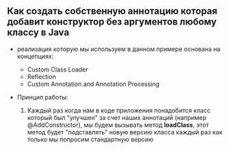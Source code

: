 ## Как создать собственную аннотацию которая добавит конструктор без аргументов любому классу в Java

* реализация которую мы используем в данном примере основана на концепциях:
  * Custom Class Loader
  * Reflection
  * Custom Annotation and Annotation Processing


* Принцип работы:
  1. Каждый раз когда нам в коде приложения понадобится класс который был "улучшен" за счет наших аннотаций (например @AddConstructor), мы будем вызывать метод **loadClass**, этот метод будет "подставлять" новую версию класса каждый раз как только мы попросим стандартную версию 